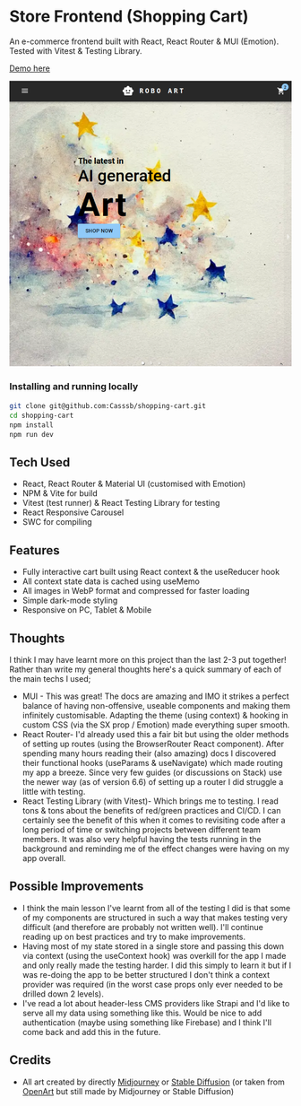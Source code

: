 # Store Frontend (Shopping Cart)

An e-commerce frontend built with React, React Router & MUI (Emotion). Tested with Vitest & Testing Library.

[Demo here](https://casshopfrontend.netlify.app//)

![Image of live version](./public/mainPage.png)

### Installing and running locally

```bash
git clone git@github.com:Casssb/shopping-cart.git
cd shopping-cart
npm install
npm run dev
```

## Tech Used
* React, React Router & Material UI (customised with Emotion)
* NPM & Vite for build
* Vitest (test runner) & React Testing Library for testing
* React Responsive Carousel
* SWC for compiling

## Features
* Fully interactive cart built using React context & the useReducer hook
* All context state data is cached using useMemo
* All images in WebP format and compressed for faster loading
* Simple dark-mode styling
* Responsive on PC, Tablet & Mobile

## Thoughts
I think I may have learnt more on this project than the last 2-3 put together! Rather than write my general thoughts here's a quick summary of each of the main techs I used;
* MUI - This was great! The docs are amazing and IMO it strikes a perfect balance of having non-offensive, useable components and making them infinitely customisable. Adapting the theme (using context) & hooking in custom CSS (via the SX prop / Emotion) made everything super smooth.
* React Router- I'd already used this a fair bit but using the older methods of setting up routes (using the BrowserRouter React component). After spending many hours reading their (also amazing) docs I discovered their functional hooks (useParams & useNavigate) which made routing my app a breeze. Since very few guides (or discussions on Stack) use the newer way (as of version 6.6) of setting up a router I did struggle a little with testing.
* React Testing Library (with Vitest)- Which brings me to testing. I read tons & tons about the benefits of red/green practices and CI/CD. I can certainly see the benefit of this when it comes to revisiting code after a long period of time or switching projects between different team members. It was also very helpful having the tests running in the background and reminding me of the effect changes were having on my app overall. 

## Possible Improvements
* I think the main lesson I've learnt from all of the testing I did is that some of my components are structured in such a way that makes testing very difficult (and therefore are probably not written well). I'll continue reading up on best practices and try to make improvements.
* Having most of my state stored in a single store and passing this down via context (using the useContext hook) was overkill for the app I made and only really made the testing harder. I did this simply to learn it but if I was re-doing the app to be better structured I don't think a context provider was required (in the worst case props only ever needed to be drilled down 2 levels).
* I've read a lot about header-less CMS providers like Strapi and I'd like to serve all my data using something like this. Would be nice to add authentication (maybe using something like Firebase) and I think I'll come back and add this in the future.

## Credits
* All art created by directly [Midjourney](https://midjourney.com/home/?callbackUrl=%2Fapp%2F) or [Stable Diffusion](https://stablediffusionweb.com/) (or taken from [OpenArt](https://openart.ai/) but still made by Midjourney or Stable Diffusion)